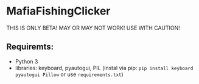 # MafiaFishingClicker

THIS IS ONLY BETA! MAY OR MAY NOT WORK! USE WITH CAUTION!


## Requiremts:
 - Python 3
 - libraries: keyboard, pyautogui, PIL (instal via pip: `pip install keyboard pyautogui Pillow` or use `requirements.txt`)

